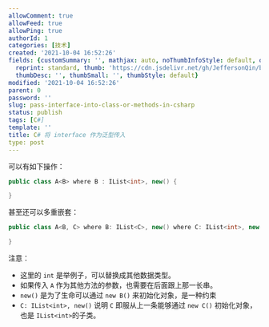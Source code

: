 ```yaml
---
allowComment: true
allowFeed: true
allowPing: true
authorId: 1
categories: [技术]
created: '2021-10-04 16:52:26'
fields: {customSummary: '', mathjax: auto, noThumbInfoStyle: default, outdatedNotice: 'no',
  reprint: standard, thumb: 'https://cdn.jsdelivr.net/gh/JeffersonQin/blog-asset@latest/usr/picgo/92191625_p1_master1200.jpg',
  thumbDesc: '', thumbSmall: '', thumbStyle: default}
modified: '2021-10-04 16:52:26'
parent: 0
password: ''
slug: pass-interface-into-class-or-methods-in-csharp
status: publish
tags: [C#]
template: ''
title: C# 将 interface 作为泛型传入
type: post
---
```

可以有如下操作：

```C#
public class A<B> where B : IList<int>, new() {

}
```

甚至还可以多重嵌套：

```C#
public class A<B, C> where B: IList<C>, new() where C: IList<int>, new() {

}
```

注意：
* 这里的 `int` 是举例子，可以替换成其他数据类型。
* 如果传入 `A` 作为其他方法的参数，也需要在后面跟上那一长串。
* `new()` 是为了生命可以通过 `new B()` 来初始化对象，是一种约束
* `C: IList<int>, new()` 说明 `C` 即服从上一条能够通过 `new C()` 初始化对象，也是 `IList<int>`的子类。
